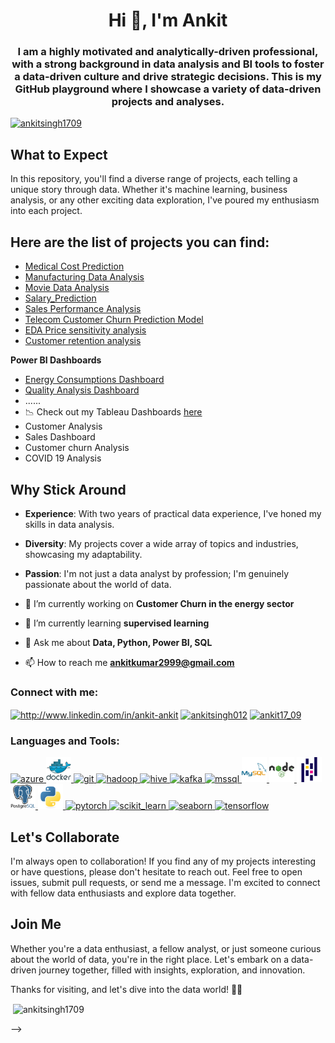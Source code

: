 <h1 align="center">Hi 👋, I'm Ankit</h1>
<h3 align="center">I am a highly motivated and analytically-driven professional, with a strong background in data analysis and BI tools to foster a data-driven culture and drive strategic decisions. This is my GitHub playground where I showcase a variety of data-driven projects and analyses.</h3>

<p align="left"> <a href="https://github.com/ryo-ma/github-profile-trophy"><img src="https://github-profile-trophy.vercel.app/?username=ankitsingh1709" alt="ankitsingh1709" /></a> </p>

## What to Expect

In this repository, you'll find a diverse range of projects, each telling a unique story through data. Whether it's machine learning, business analysis, or any other exciting data exploration, I've poured my enthusiasm into each project.

## Here are the list of projects you can find:
- [Medical Cost Prediction](https://github.com/Ankitsingh1709/Data_Analyst_Porfolio_projects/tree/main/Medical%20Cost%20Prediction)
- [Manufacturing Data Analysis](https://github.com/Ankitsingh1709/Data_Analyst_Porfolio_projects/tree/main/Manufacturing%20Data%20Analysis%20(ETL%20pipeline))
- [Movie Data Analysis](https://github.com/Ankitsingh1709/Data_Analyst_Porfolio_projects/tree/main/Movie%20Data%20Analysis)
- [Salary_Prediction](https://github.com/Ankitsingh1709/Data_Analyst_Porfolio_projects/tree/main/Salary_Prediction)
- [Sales Performance Analysis](https://github.com/Ankitsingh1709/SQL-Sales-and-business-analysis)
- [Telecom Customer Churn Prediction Model](https://github.com/Ankitsingh1709/Data_Analyst_Porfolio_projects/tree/main/Telecom%20Customer%20Churn%20%20Prediction%20Model)
- [EDA Price sensitivity analysis](https://github.com/Ankitsingh1709/Data_Analyst_Porfolio_projects/tree/main/EDA%20Price%20sensitivity%20analysis%20)
- [Customer retention analysis](https://github.com/Ankitsingh1709/Data_Analyst_Porfolio_projects/tree/main/Customer%20retention%20analysis)

**Power BI Dashboards**
- [Energy Consumptions Dashboard](https://github.com/Ankitsingh1709/Power_BI_Projects)
- [Quality Analysis Dashboard](https://github.com/Ankitsingh1709/Power_BI_Projects)
- ......
- 📉 Check out my Tableau Dashboards [here](https://public.tableau.com/app/profile/ankit8673)
- Customer Analysis
- Sales Dashboard
- Customer churn Analysis
- COVID 19 Analysis
  
## Why Stick Around

- **Experience**: With two years of practical data experience, I've honed my skills in data analysis.
- **Diversity**: My projects cover a wide array of topics and industries, showcasing my adaptability.
- **Passion**: I'm not just a data analyst by profession; I'm genuinely passionate about the world of data.

- 🔭 I’m currently working on **Customer Churn in the energy sector**

- 🌱 I’m currently learning **supervised learning**

- 💬 Ask me about **Data, Python, Power BI, SQL**



- 📫 How to reach me **ankitkumar2999@gmail.com**


<h3 align="left">Connect with me:</h3>
<p align="left">
<a href="https://linkedin.com/in/http://www.linkedin.com/in/ankit-ankit" target="blank"><img align="center" src="https://raw.githubusercontent.com/rahuldkjain/github-profile-readme-generator/master/src/images/icons/Social/linked-in-alt.svg" alt="http://www.linkedin.com/in/ankit-ankit" height="30" width="40" /></a>
<a href="https://kaggle.com/ankitsingh012" target="blank"><img align="center" src="https://raw.githubusercontent.com/rahuldkjain/github-profile-readme-generator/master/src/images/icons/Social/kaggle.svg" alt="ankitsingh012" height="30" width="40" /></a>
<a href="https://www.leetcode.com/ankit17_09" target="blank"><img align="center" src="https://raw.githubusercontent.com/rahuldkjain/github-profile-readme-generator/master/src/images/icons/Social/leet-code.svg" alt="ankit17_09" height="30" width="40" /></a>
</p>

<h3 align="left">Languages and Tools:</h3>
<p align="left"> <a href="https://azure.microsoft.com/en-in/" target="_blank" rel="noreferrer"> <img src="https://www.vectorlogo.zone/logos/microsoft_azure/microsoft_azure-icon.svg" alt="azure" width="40" height="40"/> </a> <a href="https://www.docker.com/" target="_blank" rel="noreferrer"> <img src="https://raw.githubusercontent.com/devicons/devicon/master/icons/docker/docker-original-wordmark.svg" alt="docker" width="40" height="40"/> </a> <a href="https://git-scm.com/" target="_blank" rel="noreferrer"> <img src="https://www.vectorlogo.zone/logos/git-scm/git-scm-icon.svg" alt="git" width="40" height="40"/> </a> <a href="https://hadoop.apache.org/" target="_blank" rel="noreferrer"> <img src="https://www.vectorlogo.zone/logos/apache_hadoop/apache_hadoop-icon.svg" alt="hadoop" width="40" height="40"/> </a> <a href="https://hive.apache.org/" target="_blank" rel="noreferrer"> <img src="https://www.vectorlogo.zone/logos/apache_hive/apache_hive-icon.svg" alt="hive" width="40" height="40"/> </a> <a href="https://kafka.apache.org/" target="_blank" rel="noreferrer"> <img src="https://www.vectorlogo.zone/logos/apache_kafka/apache_kafka-icon.svg" alt="kafka" width="40" height="40"/> </a> <a href="https://www.microsoft.com/en-us/sql-server" target="_blank" rel="noreferrer"> <img src="https://www.svgrepo.com/show/303229/microsoft-sql-server-logo.svg" alt="mssql" width="40" height="40"/> </a> <a href="https://www.mysql.com/" target="_blank" rel="noreferrer"> <img src="https://raw.githubusercontent.com/devicons/devicon/master/icons/mysql/mysql-original-wordmark.svg" alt="mysql" width="40" height="40"/> </a> <a href="https://nodejs.org" target="_blank" rel="noreferrer"> <img src="https://raw.githubusercontent.com/devicons/devicon/master/icons/nodejs/nodejs-original-wordmark.svg" alt="nodejs" width="40" height="40"/> </a> <a href="https://pandas.pydata.org/" target="_blank" rel="noreferrer"> <img src="https://raw.githubusercontent.com/devicons/devicon/2ae2a900d2f041da66e950e4d48052658d850630/icons/pandas/pandas-original.svg" alt="pandas" width="40" height="40"/> </a> <a href="https://www.postgresql.org" target="_blank" rel="noreferrer"> <img src="https://raw.githubusercontent.com/devicons/devicon/master/icons/postgresql/postgresql-original-wordmark.svg" alt="postgresql" width="40" height="40"/> </a> <a href="https://www.python.org" target="_blank" rel="noreferrer"> <img src="https://raw.githubusercontent.com/devicons/devicon/master/icons/python/python-original.svg" alt="python" width="40" height="40"/> </a> <a href="https://pytorch.org/" target="_blank" rel="noreferrer"> <img src="https://www.vectorlogo.zone/logos/pytorch/pytorch-icon.svg" alt="pytorch" width="40" height="40"/> </a> <a href="https://scikit-learn.org/" target="_blank" rel="noreferrer"> <img src="https://upload.wikimedia.org/wikipedia/commons/0/05/Scikit_learn_logo_small.svg" alt="scikit_learn" width="40" height="40"/> </a> <a href="https://seaborn.pydata.org/" target="_blank" rel="noreferrer"> <img src="https://seaborn.pydata.org/_images/logo-mark-lightbg.svg" alt="seaborn" width="40" height="40"/> </a> <a href="https://www.tensorflow.org" target="_blank" rel="noreferrer"> <img src="https://www.vectorlogo.zone/logos/tensorflow/tensorflow-icon.svg" alt="tensorflow" width="40" height="40"/> </a> </p>

## Let's Collaborate

I'm always open to collaboration! If you find any of my projects interesting or have questions, please don't hesitate to reach out. Feel free to open issues, submit pull requests, or send me a message. I'm excited to connect with fellow data enthusiasts and explore data together.

## Join Me

Whether you're a data enthusiast, a fellow analyst, or just someone curious about the world of data, you're in the right place. Let's embark on a data-driven journey together, filled with insights, exploration, and innovation.

Thanks for visiting, and let's dive into the data world! 🚀✨

<p>&nbsp;<img align="center" src="https://github-readme-stats.vercel.app/api?username=ankitsingh1709&show_icons=true&locale=en" alt="ankitsingh1709" /></p>

-->
